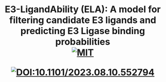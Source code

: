 <p align="center">

<h1 align="center">
  E3-LigandAbility (ELA): A model for filtering candidate E3 ligands and predicting E3 Ligase binding probabilities
  <br/>
    <a href="https://github.com/Fraunhofer-ITMP/PET/blob/master/LICENSE">
        <img src="https://img.shields.io/pypi/l/PEMT" alt="MIT">
    </a>

 [![DOI:10.1101/2023.08.10.552794](http://img.shields.io/badge/DOI-preprint/10.1101/2023.08.10.552794-B31B1B.svg)](https://doi.org/10.1101/2023.08.10.552794)
</h1>



